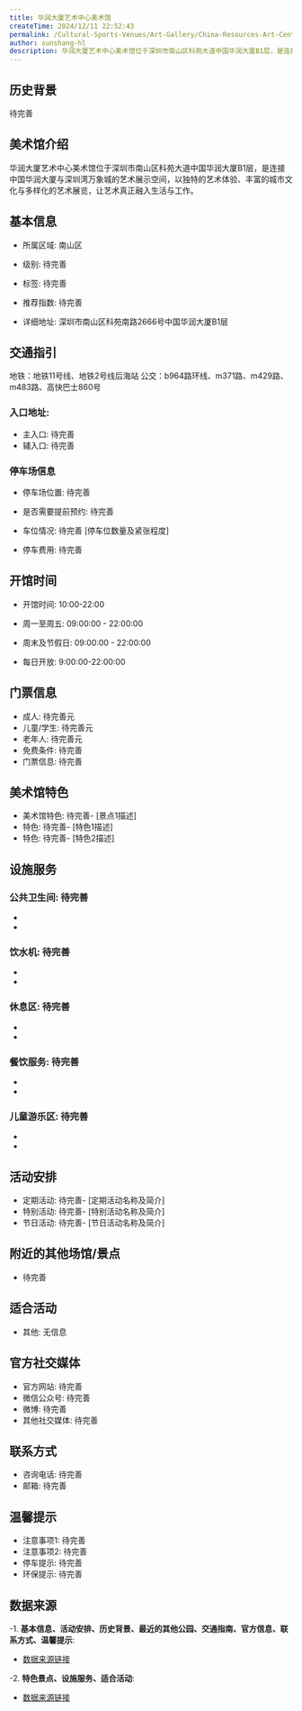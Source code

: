 ```yaml
---
title: 华润大厦艺术中心美术馆
createTime: 2024/12/11 22:52:43
permalink: /Cultural-Sports-Venues/Art-Gallery/China-Resources-Art-Center-Art-Museum/
author: sunshang-hl
description: 华润大厦艺术中心美术馆位于深圳市南山区科苑大道中国华润大厦B1层，是连接中国华润大厦与深圳湾万象城的艺术展示空间，以独特的艺术体验、丰富的城市文化与多样化的艺术
---
```


<ImageCard
image="https://www.szartm.com/open/images/gkbg.png"
title= "华润大厦艺术中心美术馆"
description= "华润大厦艺术中心美术馆位于深圳市南山区科苑大道中国华润大厦B1层，是连接中国华润大厦与深圳湾万象城的艺术展示空间，以独特的艺术体验、丰富的城市文化与多样化的艺术"
date="2024/12/11"
href="/"
author="sunshang-hl"
/>

## 历史背景

 待完善

## 美术馆介绍

 华润大厦艺术中心美术馆位于深圳市南山区科苑大道中国华润大厦B1层，是连接中国华润大厦与深圳湾万象城的艺术展示空间，以独特的艺术体验、丰富的城市文化与多样化的艺术展览，让艺术真正融入生活与工作。

## 基本信息
- 所属区域: 南山区

- 级别: 待完善

- 标签: 待完善

- 推荐指数: 待完善

- 详细地址: 深圳市南山区科苑南路2666号中国华润大厦B1层

## 交通指引

 地铁：地铁11号线、地铁2号线后海站
公交：b964路环线、m371路、m429路、m483路、高快巴士860号
### 入口地址:
- 主入口: 待完善
- 辅入口: 待完善
### 停车场信息
- 停车场位置: 待完善

- 是否需要提前预约: 待完善

- 车位情况: 待完善 [停车位数量及紧张程度]

- 停车费用: 待完善

## 开馆时间
- 开馆时间: 10:00-22:00

- 周一至周五: 09:00:00 - 22:00:00
- 周末及节假日: 09:00:00 - 22:00:00
- 每日开放: 9:00:00-22:00:00

## 门票信息
- 成人: 待完善元
- 儿童/学生: 待完善元
- 老年人: 待完善元
- 免费条件: 待完善
- 门票信息: 待完善
## 美术馆特色
- 美术馆特色: 待完善- [景点1描述]
- 特色: 待完善- [特色1描述]
- 特色: 待完善- [特色2描述]
## 设施服务
### 公共卫生间: 待完善
- 
- 
### 饮水机: 待完善
- 
- 
### 休息区: 待完善
- 
- 
### 餐饮服务: 待完善
- 
- 
### 儿童游乐区: 待完善
- 
- 
## 活动安排
- 定期活动: 待完善- [定期活动名称及简介]
- 特别活动: 待完善- [特别活动名称及简介]
- 节日活动: 待完善- [节日活动名称及简介]
## 附近的其他场馆/景点
- 待完善

## 适合活动
- 其他: 无信息

## 官方社交媒体
- 官方网站: 待完善
- 微信公众号: 待完善
- 微博: 待完善
- 其他社交媒体: 待完善

## 联系方式
- 咨询电话: 待完善
- 邮箱: 待完善

## 温馨提示
- 注意事项1: 待完善
- 注意事项2: 待完善
- 停车提示: 待完善
- 环保提示: 待完善

## 数据来源
-1. **基本信息、活动安排、历史背景、最近的其他公园、交通指南、官方信息、联系方式、温馨提示**:
- [数据来源链接](https://www.sz.gov.cn/szzt2010/szwtt/wtcg/whcg/content/post_11132724.html)

-2. **特色景点、设施服务、适合活动**:
- [数据来源链接](https://www.sz.gov.cn/szzt2010/szwtt/wtcg/whcg/content/post_11132724.html)

